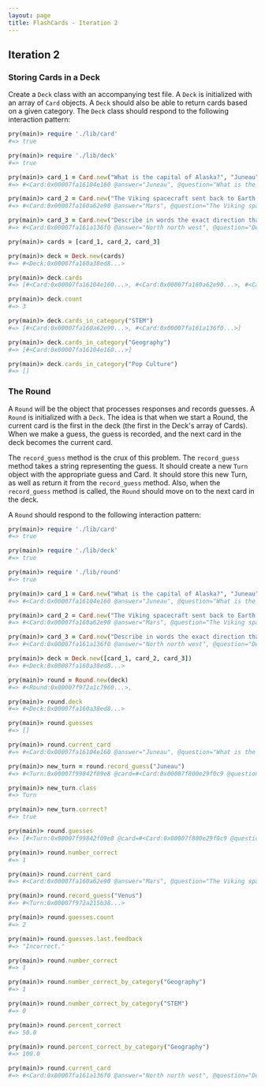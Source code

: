 ```yaml
---
layout: page
title: FlashCards - Iteration 2
---
```


## Iteration 2

### Storing Cards in a Deck

Create a `Deck` class with an accompanying test file. A `Deck` is initialized with an array of `Card` objects. A `Deck` should also be able to return cards based on a given category. The `Deck` class should respond to the following interaction pattern:

```ruby
pry(main)> require './lib/card'
#=> true

pry(main)> require './lib/deck'
#=> true

pry(main)> card_1 = Card.new("What is the capital of Alaska?", "Juneau", "Geography")
#=> #<Card:0x00007fa16104e160 @answer="Juneau", @question="What is the capital of Alaska?", @category="Geography">

pry(main)> card_2 = Card.new("The Viking spacecraft sent back to Earth photographs and reports about the surface of which planet?", "Mars", "STEM")
#=> #<Card:0x00007fa160a62e90 @answer="Mars", @question="The Viking spacecraft sent back to Earth photographs and reports about the surface of which planet?", @category="STEM">

pry(main)> card_3 = Card.new("Describe in words the exact direction that is 697.5° clockwise from due north?", "North north west", "STEM")
#=> #<Card:0x00007fa161a136f0 @answer="North north west", @question="Describe in words the exact direction that is 697.5° clockwise from due north?", @category="STEM">

pry(main)> cards = [card_1, card_2, card_3]

pry(main)> deck = Deck.new(cards)
#=> #<Deck:0x00007fa160a38ed8...>

pry(main)> deck.cards
#=> [#<Card:0x00007fa16104e160...>, #<Card:0x00007fa160a62e90...>, #<Card:0x00007fa161a136f0...>]

pry(main)> deck.count
#=> 3

pry(main)> deck.cards_in_category("STEM")
#=> [#<Card:0x00007fa160a62e90...>, #<Card:0x00007fa161a136f0...>]

pry(main)> deck.cards_in_category("Geography")
#=> [#<Card:0x00007fa16104e160...>]

pry(main)> deck.cards_in_category("Pop Culture")
#=> []
```

### The Round

A `Round` will be the object that processes responses and records guesses. A `Round` is initialized with a `Deck`. The idea is that when we start a Round, the current card is the first in the deck (the first in the Deck's array of Cards). When we make a guess, the guess is recorded, and the next card in the deck becomes the current card.

The `record_guess` method is the crux of this problem. The `record_guess` method takes a string representing the guess. It should create a new `Turn` object with the appropriate guess and Card. It should store this new Turn, as well as return it from the `record_guess` method. Also, when the `record_guess` method is called, the `Round` should move on to the next card in the deck.

A `Round` should respond to the following interaction pattern:

```ruby
pry(main)> require './lib/card'
#=> true

pry(main)> require './lib/deck'
#=> true

pry(main)> require './lib/round'
#=> true

pry(main)> card_1 = Card.new("What is the capital of Alaska?", "Juneau", "Geography")
#=> #<Card:0x00007fa16104e160 @answer="Juneau", @question="What is the capital of Alaska?", @category="Geography">

pry(main)> card_2 = Card.new("The Viking spacecraft sent back to Earth photographs and reports about the surface of which planet?", "Mars", "STEM")
#=> #<Card:0x00007fa160a62e90 @answer="Mars", @question="The Viking spacecraft sent back to Earth photographs and reports about the surface of which planet?", @category="STEM">

pry(main)> card_3 = Card.new("Describe in words the exact direction that is 697.5° clockwise from due north?", "North north west", "STEM")
#=> #<Card:0x00007fa161a136f0 @answer="North north west", @question="Describe in words the exact direction that is 697.5° clockwise from due north?", @category="STEM">

pry(main)> deck = Deck.new([card_1, card_2, card_3])
#=> #<Deck:0x00007fa160a38ed8...>

pry(main)> round = Round.new(deck)
#=> #<Round:0x00007f972a1c7960...>,

pry(main)> round.deck
#=> #<Deck:0x00007fa160a38ed8...>

pry(main)> round.guesses
#=> []

pry(main)> round.current_card
#=> #<Card:0x00007fa16104e160 @answer="Juneau", @question="What is the capital of Alaska?">

pry(main)> new_turn = round.record_guess("Juneau")
#=> #<Turn:0x00007f99842f09e8 @card=#<Card:0x00007f800e29f0c9 @question=""What is the capital of Alaska?", @answer="Juneau", @category="Geography">, @guess="Juneau">

pry(main)> new_turn.class
#=> Turn

pry(main)> new_turn.correct?
#=> true

pry(main)> round.guesses
#=> [#<Turn:0x00007f99842f09e8 @card=#<Card:0x00007f800e29f0c9 @question=""What is the capital of Alaska?", @answer="Juneau", @category="Geography">, @guess="Juneau">]

pry(main)> round.number_correct
#=> 1

pry(main)> round.current_card
#=> #<Card:0x00007fa160a62e90 @answer="Mars", @question="The Viking spacecraft sent back to Earth photographs and reports about the surface of which planet?", @category="STEM">

pry(main)> round.record_guess("Venus")
#=> #<Turn:0x00007f972a215b38...>

pry(main)> round.guesses.count
#=> 2

pry(main)> round.guesses.last.feedback
#=> "Incorrect."

pry(main)> round.number_correct
#=> 1

pry(main)> round.number_correct_by_category("Geography")
#=> 1

pry(main)> round.number_correct_by_category("STEM")
#=> 0

pry(main)> round.percent_correct
#=> 50.0

pry(main)> round.percent_correct_by_category("Geography")
#=> 100.0

pry(main)> round.current_card
#=> #<Card:0x00007fa161a136f0 @answer="North north west", @question="Describe in words the exact direction that is 697.5° clockwise from due north?", @category="STEM">
```
